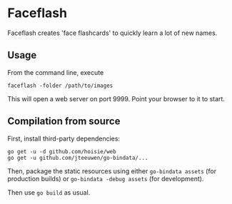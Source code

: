 # Faceflash
Faceflash creates 'face flashcards' to quickly learn a lot of new names.

## Usage
From the command line, execute

    faceflash -folder /path/to/images

This will open a web server on port 9999. Point your browser to it to start.

## Compilation from source
First, install third-party dependencies:

    go get -u -d github.com/hoisie/web
    go get -u github.com/jteeuwen/go-bindata/...

Then, package the static resources using either `go-bindata assets` (for production builds) or `go-bindata -debug assets` (for development).

Then use `go build` as usual.
